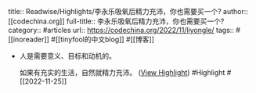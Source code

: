 title:: Readwise/Highlights/李永乐吸氧后精力充沛，你也需要买一个?
author:: [[codechina.org]]
full-title:: 李永乐吸氧后精力充沛，你也需要买一个?
category:: #articles
url:: https://codechina.org/2022/11/liyongle/
tags:: #[[inoreader]] #[[tinyfool的中文blog]] #[[博客]]

- 人是需要意义、目标和动机的。
  
  如果有充实的生活，自然就精力充沛。 ([View Highlight](https://read.readwise.io/read/01gjpa5ymhzzb17c1hk6kbps1v)) #Highlight #[[2022-11-25]]